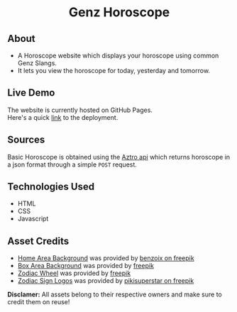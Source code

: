 <div align="center">
  
# Genz Horoscope
</div>

## About
- A Horoscope website which displays your horoscope using common Genz Slangs. 
- It lets you view the horoscope for today, yesterday and tomorrow.

## Live Demo
The website is currently hosted on GitHub Pages. 
<br>
Here's a quick [link](https://ota0912.github.io/Genz-Horoscope/) to the deployment.

## Sources
Basic Horoscope is obtained using the [Aztro api](https://github.com/sameerkumar18/aztro) which returns horoscope in a json format through a simple `POST` request.

## Technologies Used
- HTML
- CSS
- Javascript

## Asset Credits
- [Home Area Background](assets/bgs/home-bg.jpg) was provided by [benzoix on freepik](https://www.freepik.com/free-photo/abstract-grunge-decorative-relief-navy-blue-stucco-wall-texture-wide-angle-rough-colored-background_11712554.htm)
- [Box Area Background](assets/bgs/box-bg.jpg) was provided by [freepik](https://www.freepik.com/free-vector/white-elegant-texture-background-style_6764486.htm#query=white%20elegant%20texture&position=2&from_view=search)
- [Zodiac Wheel](assets/logos/zodiac-wheel.png) was provided by [freepik](https://www.freepik.com/free-vector/zodiac-wheel-space-background_4578242.htm)
- [Zodiac Sign Logos](assets/signs) was provided by [pikisuperstar on freepik](https://www.freepik.com/free-vector/hand-drawn-zodiac-sign-collection_14583188.htm)

**Disclamer:** All assets belong to their respective owners and make sure to credit them on reuse!


